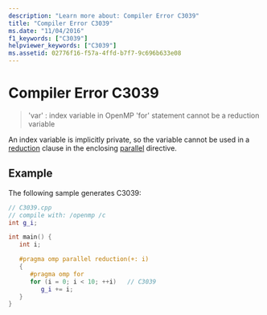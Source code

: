```yaml
---
description: "Learn more about: Compiler Error C3039"
title: "Compiler Error C3039"
ms.date: "11/04/2016"
f1_keywords: ["C3039"]
helpviewer_keywords: ["C3039"]
ms.assetid: 02776f16-f57a-4ffd-b7f7-9c696b633e08
---
```

# Compiler Error C3039

> 'var' : index variable in OpenMP 'for' statement cannot be a reduction variable

An index variable is implicitly private, so the variable cannot be used in a [reduction](../../parallel/openmp/reference/openmp-clauses.md#reduction) clause in the enclosing [parallel](../../parallel/openmp/reference/openmp-directives.md#parallel) directive.

## Example

The following sample generates C3039:

```cpp
// C3039.cpp
// compile with: /openmp /c
int g_i;

int main() {
   int i;

   #pragma omp parallel reduction(+: i)
   {
      #pragma omp for
      for (i = 0; i < 10; ++i)   // C3039
         g_i += i;
   }
}
```
